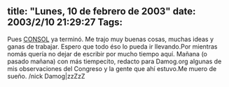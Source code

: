 title: "Lunes, 10 de febrero de 2003"
date: 2003/2/10 21:29:27
Tags: 
---
Pues <a href="http://web.archive.org/web/20030218225029/http://www.consol.org.mx/">CONSOL</a> ya terminó. Me trajo muy buenas cosas, muchas ideas y ganas de trabajar. Espero que todo éso lo pueda ir llevando.Por mientras nomás quería no dejar de escribir por mucho tiempo aquí. Mañana (o pasado mañana) con más tiempecito, redacto para Damog.org algunas de mis observaciones del Congreso y la gente que ahí estuvo.Me muero de sueño. /nick Damog|zzZzZ
